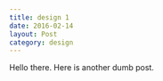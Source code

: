 ```yaml
---
title: design 1
date: 2016-02-14
layout: Post
category: design
---
```


Hello there. Here is another dumb post.
